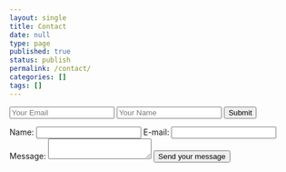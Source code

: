 ```yaml
---
layout: single
title: Contact
date: null
type: page
published: true
status: publish
permalink: /contact/
categories: []
tags: []
---
```


<form accept-charset="UTF-8" action="https://formkeep.com/f/2abd861ba4b6" method="POST">
  <input type="email" name="email" placeholder="Your Email">
  <input type="text" name="name" placeholder="Your Name">
  <input type="hidden" name="utf8" value="✓">
  <button type="submit">Submit</button>
</form>

<form action="https://formspree.io/darunabas@yahoo.com" method="POST">
  <label for="name">Name:</label>
  <input type="text" id="name" name="user_name" />
  <label for="mail">E-mail:</label>
  <input type="email" id="mail" name="user_mail" />
  <label for="msg">Message:</label>
  <textarea id="msg" name="user_message"></textarea>
  <button type="submit">Send your message</button>
</form>
